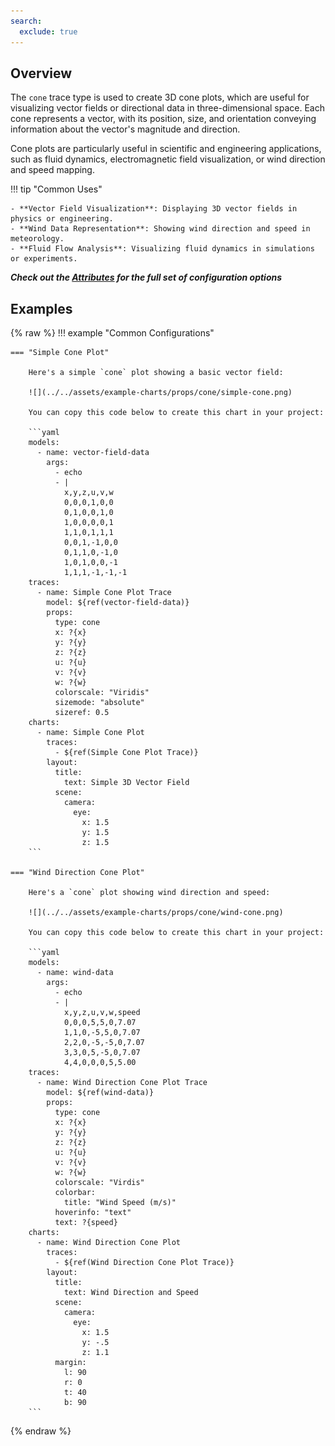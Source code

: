 ```yaml
---
search:
  exclude: true
---
```

<!--start-->
## Overview

The `cone` trace type is used to create 3D cone plots, which are useful for visualizing vector fields or directional data in three-dimensional space. Each cone represents a vector, with its position, size, and orientation conveying information about the vector's magnitude and direction.

Cone plots are particularly useful in scientific and engineering applications, such as fluid dynamics, electromagnetic field visualization, or wind direction and speed mapping.

!!! tip "Common Uses"

    - **Vector Field Visualization**: Displaying 3D vector fields in physics or engineering.
    - **Wind Data Representation**: Showing wind direction and speed in meteorology.
    - **Fluid Flow Analysis**: Visualizing fluid dynamics in simulations or experiments.

_**Check out the [Attributes](../configuration/Trace/Props/Cone/#attributes) for the full set of configuration options**_

## Examples

{% raw %}
!!! example "Common Configurations"

    === "Simple Cone Plot"

        Here's a simple `cone` plot showing a basic vector field:

        ![](../../assets/example-charts/props/cone/simple-cone.png)

        You can copy this code below to create this chart in your project:

        ```yaml
        models:
          - name: vector-field-data
            args:
              - echo
              - |
                x,y,z,u,v,w
                0,0,0,1,0,0
                0,1,0,0,1,0
                1,0,0,0,0,1
                1,1,0,1,1,1
                0,0,1,-1,0,0
                0,1,1,0,-1,0
                1,0,1,0,0,-1
                1,1,1,-1,-1,-1
        traces:
          - name: Simple Cone Plot Trace
            model: ${ref(vector-field-data)}
            props:
              type: cone
              x: ?{x}
              y: ?{y}
              z: ?{z}
              u: ?{u}
              v: ?{v}
              w: ?{w}
              colorscale: "Viridis"
              sizemode: "absolute"
              sizeref: 0.5
        charts:
          - name: Simple Cone Plot
            traces:
              - ${ref(Simple Cone Plot Trace)}
            layout:
              title:
                text: Simple 3D Vector Field
              scene:
                camera:
                  eye:
                    x: 1.5
                    y: 1.5
                    z: 1.5
        ```

    === "Wind Direction Cone Plot"

        Here's a `cone` plot showing wind direction and speed:

        ![](../../assets/example-charts/props/cone/wind-cone.png)

        You can copy this code below to create this chart in your project:

        ```yaml
        models:
          - name: wind-data
            args:
              - echo
              - |
                x,y,z,u,v,w,speed
                0,0,0,5,5,0,7.07
                1,1,0,-5,5,0,7.07
                2,2,0,-5,-5,0,7.07
                3,3,0,5,-5,0,7.07
                4,4,0,0,0,5,5.00
        traces:
          - name: Wind Direction Cone Plot Trace
            model: ${ref(wind-data)}
            props:
              type: cone
              x: ?{x}
              y: ?{y}
              z: ?{z}
              u: ?{u}
              v: ?{v}
              w: ?{w}
              colorscale: "Virdis"
              colorbar:
                title: "Wind Speed (m/s)"
              hoverinfo: "text"
              text: ?{speed}
        charts:
          - name: Wind Direction Cone Plot
            traces:
              - ${ref(Wind Direction Cone Plot Trace)}
            layout:
              title:
                text: Wind Direction and Speed
              scene:
                camera:
                  eye:
                    x: 1.5
                    y: -.5
                    z: 1.1
              margin:
                l: 90
                r: 0
                t: 40
                b: 90
        ```

{% endraw %}
<!--end-->